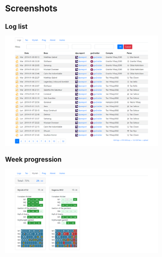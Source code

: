 Screenshots
============

## Log list

![log list](image1.png)

## Week progression

![week progression](image2.png)
